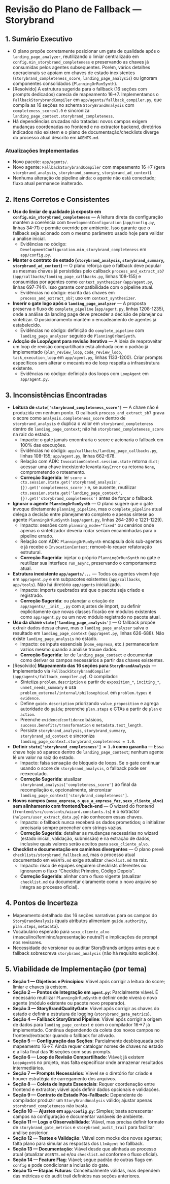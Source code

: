 # Revisão do Plano de Fallback — Storybrand

## 1. Sumário Executivo
- O plano propõe corretamente posicionar um gate de qualidade após o `landing_page_analyzer`, reutilizando o limiar centralizado em `config.min_storybrand_completeness` e preservando as chaves já consumidas pelos agentes subsequentes. Porém, vários detalhes operacionais se apoiam em chaves de estado inexistentes (`storybrand_completeness_score`, `landing_page_analysis`) ou ignoram componentes consolidados (`PlanningOrRunSynth`).
- [Resolvido] A estrutura sugerida para o fallback (16 seções com prompts dedicados) carecia de mapeamento 16→7. Implementamos o `FallbackStorybrandCompiler` em `app/agents/fallback_compiler.py`, que compila as 16 seções no schema `StoryBrandAnalysis` com `completeness_score=1.0` e sincroniza `landing_page_context.storybrand_completeness`.
- Há dependências cruzadas não tratadas: novos campos exigem mudanças coordenadas no frontend e no extractor backend, diretórios indicados não existem e o plano de documentação/checklists diverge do processo atual descrito em `AGENTS.md`.

### Atualizações Implementadas
- Novo pacote: `app/agents/`.
- Novo agente: `FallbackStorybrandCompiler` com mapeamento 16→7 (gera `storybrand_analysis`, `storybrand_summary`, `storybrand_ad_context`).
- Nenhuma alteração de pipeline ainda: o agente não está conectado; fluxo atual permanece inalterado.

## 2. Itens Corretos e Consistentes
- **Uso do limiar de qualidade já exposto em `config.min_storybrand_completeness`** — A leitura direta da configuração mantém a coerência com `DevelopmentConfiguration` (`app/config.py`, linhas 34-71) e permite override por ambiente. Isso garante que o fallback seja acionado com o mesmo parâmetro usado hoje para validar a análise inicial.
  - Evidências no código: `DevelopmentConfiguration.min_storybrand_completeness` em `app/config.py`.
- **Manter o contrato de estado (`storybrand_analysis`, `storybrand_summary`, `storybrand_ad_context`)** — O plano reforça que o fallback deve popular as mesmas chaves já persistidas pelo callback `process_and_extract_sb7` (`app/callbacks/landing_page_callbacks.py`, linhas 108-155) e consumidas por agentes como `context_synthesizer` (`app/agent.py`, linhas 697-744). Isso garante compatibilidade com o pipeline atual.
  - Evidências no código: escrita das chaves em `process_and_extract_sb7`; uso em `context_synthesizer`.
- **Inserir o gate logo após o `landing_page_analyzer`** — A proposta preserva o fluxo do `complete_pipeline` (`app/agent.py`, linhas 1208-1235), onde a análise da landing page deve preceder a decisão de planejar ou sintetizar. O posicionamento mantém o encadeamento de agentes já estabelecido.
  - Evidências no código: definição do `complete_pipeline` com `landing_page_analyzer` seguido de `PlanningOrRunSynth`.
- **Adoção de LoopAgent para revisão iterativa** — A ideia de reaproveitar um loop de revisão compartilhado está alinhada com o padrão já implementado (`plan_review_loop`, `code_review_loop`, `task_execution_loop` em `app/agent.py`, linhas 1133-1200). Criar prompts específicos sem alterar o mecanismo de loop respeita a infraestrutura existente.
  - Evidências no código: definição dos loops com `LoopAgent` em `app/agent.py`.

## 3. Inconsistências Encontradas
- **Leitura de `state['storybrand_completeness_score']`** — A chave não é produzida em nenhum ponto. O callback `process_and_extract_sb7` grava o score como `analysis.completeness_score` dentro de `storybrand_analysis` e duplica o valor em `storybrand_completeness` dentro de `landing_page_context`; não há `storybrand_completeness_score` na raiz do estado.
  - Impacto: o gate jamais encontraria o score e acionaria o fallback em 100% das execuções.
  - Evidências no código: `app/callbacks/landing_page_callbacks.py`, linhas 108-155; `app/agent.py`, linhas 662-678.
  - Relação com ADK: `InvocationContext.session.state` retorna `dict`; acessar uma chave inexistente levanta `KeyError` ou retorna `None`, comprometendo o roteamento.
  - **Correção Sugerida**: ler `score = ctx.session.state.get('storybrand_analysis', {}).get('completeness_score')` e, se ausente, reutilizar `ctx.session.state.get('landing_page_context', {}).get('storybrand_completeness')` antes de forçar o fallback.
- **Ignorar o agente `PlanningOrRunSynth`** — O plano sugere que o gate invoque diretamente `planning_pipeline`, mas o `complete_pipeline` atual delega a decisão entre planejamento completo e apenas síntese ao agente `PlanningOrRunSynth` (`app/agent.py`, linhas 264-280 e 1221-1229).
  - Impacto: sessões com `planning_mode="fixed"` ou cenários onde apenas o sintetizador deveria rodar seriam encaminhadas para o pipeline errado.
  - Relação com ADK: `PlanningOrRunSynth` encapsula dois sub-agentes e já recebe o `InvocationContext`; removê-lo requer refatoração estrutural.
  - **Correção Sugerida**: injetar o próprio `PlanningOrRunSynth` no gate e reutilizar sua interface `run_async`, preservando o comportamento atual.
- **Estrutura inexistente `app/agents/...`** — Todos os agentes vivem hoje em `app/agent.py` e em subpacotes existentes (`app/callbacks`, `app/tools`). Não há diretório `app/agents` inicializado.
  - Impacto: imports quebrados até que o pacote seja criado e registrado.
  - **Correção Sugerida**: ou planejar a criação de `app/agents/__init__.py` com ajustes de import, ou definir explicitamente que novas classes ficarão em módulos existentes como `app/agent.py` ou um novo módulo registrado no pacote atual.
- **Uso da chave `state['landing_page_analysis']`** — O fallback propõe extrair dados dessa chave, mas o `landing_page_analyzer` salva o resultado em `landing_page_context` (`app/agent.py`, linhas 626-688). Não existe `landing_page_analysis` no estado.
  - Impacto: os inputs essenciais (`nome_empresa`, etc.) permaneceriam vazios mesmo quando a análise trouxe dados.
  - **Correção Sugerida**: ler de `landing_page_context` e documentar como derivar os campos necessários a partir das chaves existentes.
- [Resolvido] **Mapeamento das 16 seções para `StoryBrandAnalysis`** — Implementado via `FallbackStorybrandCompiler` (`app/agents/fallback_compiler.py`). O compilador:
  - Sintetiza `problem.description` a partir de `exposition_*`, `inciting_*`, `unmet_needs_summary` e usa `problem_external/internal/philosophical` em `problem.types` e `evidence`.
  - Define `guide.description` priorizando `value_proposition` e agrega autoridade do `guide`; preenche `plan.steps` e CTAs a partir de `plan` e `action`.
  - Preenche `evidence`/`confidence` básicos, `success.benefits/transformation` e `metadata.text_length`.
  - Persiste `storybrand_analysis`, `storybrand_summary`, `storybrand_ad_context` e sincroniza `landing_page_context.storybrand_completeness = 1.0`.
- **Definir `state['storybrand_completeness'] = 1.0` como garantia** — Essa chave hoje só aparece dentro de `landing_page_context`; nenhum agente lê um valor na raiz do estado.
  - Impacto: falsa sensação de bloqueio de loops. Se o gate continuar usando o score de `storybrand_analysis`, o fallback pode ser reexecutado.
  - **Correção Sugerida**: atualizar `storybrand_analysis['completeness_score']` ao final da recompilação e, opcionalmente, sincronizar `landing_page_context['storybrand_completeness']`.
- **Novos campos (`nome_empresa`, `o_que_a_empresa_faz`, `sexo_cliente_alvo`) sem alinhamento com frontend/back-end** — O wizard do frontend (`frontend/src/constants/wizard.constants.ts`) e o extractor (`helpers/user_extract_data.py`) não conhecem essas chaves.
  - Impacto: o fallback nunca receberá os dados prometidos; o initializer precisaria sempre preencher com strings vazias.
  - **Correção Sugerida**: detalhar as mudanças necessárias no wizard (estado inicial, validação, submissão) e na extração de dados, inclusive quais valores serão aceitos para `sexo_cliente_alvo`.
- **Checklist e documentação em caminhos divergentes** — O plano prevê `checklists/storybrand_fallback.md`, mas o processo atual documentado em `AGENTS.md` exige atualizar `checklist.md` na raiz.
  - Impacto: risco de equipes seguirem checklists diferentes ou ignorarem o fluxo “Checklist Primeiro, Código Depois”.
  - **Correção Sugerida**: alinhar com o fluxo vigente (atualizar `checklist.md` ou documentar claramente como o novo arquivo se integra ao processo oficial).

## 4. Pontos de Incerteza
- Mapeamento detalhado das 16 seções narrativas para os campos do `StoryBrandAnalysis` (quais atributos alimentam `guide.authority`, `plan.steps`, `metadata`).
- Vocabulário esperado para `sexo_cliente_alvo` (masculino/feminino/apresentação neutra?) e implicações de prompt nos revisores.
- Necessidade de versionar ou auditar StoryBrands antigos antes que o fallback sobrescreva `storybrand_analysis` (não há requisito explícito).

## 5. Viabilidade de Implementação (por tema)
- **Seção 1 — Objetivos e Princípios**: Viável após corrigir a leitura do score; limiar e chaves já existem.
- **Seção 2 — Pontos de Integração em `agent.py`**: Parcialmente viável. É necessário reutilizar `PlanningOrRunSynth` e definir onde viverá o novo agente (módulo existente ou pacote novo preparado).
- **Seção 3 — StoryBrandQualityGate**: Viável após corrigir as chaves do estado e definir a estrutura de logging (`storybrand_gate_metrics`).
- **Seção 4 — Fallback StoryBrand Pipeline**: Viável após corrigir a origem de dados para `landing_page_context` e com o compilador 16→7 já implementado. Continua dependendo da coleta dos novos campos no frontend/extractor quando o fallback for ativado.
- **Seção 5 — Configuração das Seções**: Parcialmente desbloqueada pelo mapeamento 16→7. Ainda requer catalogar nomes de chaves no estado e a lista final das 16 seções com seus prompts.
- **Seção 6 — Loop de Revisão Compartilhado**: Viável; já existem `LoopAgent`s no projeto, mas falta especificar onde armazenar resultados intermediários.
- **Seção 7 — Prompts Necessários**: Viável se o diretório for criado e houver estratégia de carregamento dos arquivos.
- **Seção 8 — Coleta de Inputs Essenciais**: Requer coordenação entre frontend e extractor; viável após definir dados opcionais e validações.
- **Seção 9 — Contrato de Estado Pós-Fallback**: Dependente do compilador produzir um `StoryBrandAnalysis` válido; ajustar apenas `storybrand_completeness` não basta.
- **Seção 10 — Ajustes em `app/config.py`**: Simples; basta acrescentar campos na configuração e documentar variáveis de ambiente.
- **Seção 11 — Logs e Observabilidade**: Viável, mas precisa definir formato de `storybrand_gate_metrics` e `storybrand_audit_trail` para facilitar análise posterior.
- **Seção 12 — Testes e Validação**: Viável com mocks dos novos agentes; falta plano para simular as respostas dos `LlmAgent` no fallback.
- **Seção 13 — Documentação**: Viável desde que alinhada ao processo atual (atualizar `AGENTS.md` e/ou `checklist.md` conforme o fluxo oficial).
- **Seção 14 — Feature Flag**: Viável; segue padrão de outras flags em `config` e pode condicionar a inclusão do gate.
- **Seção 15 — Etapas Futuras**: Conceitualmente válidas, mas dependem das métricas e do audit trail definidos nas seções anteriores.